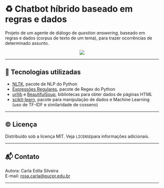 # ♻️ Chatbot híbrido baseado em regras e dados

Projeto de um agente de diálogo de <i>question answering</i>, baseado em regras e dados (corpus de texto de um tema), para trazer ocorrências de determinado assunto. 

<body>
<center>
<img src="https://i.postimg.cc/0Q7ZcBm7/header.png" align="middle">
</center>
</body>  

---  

## 🧰 Tecnologias utilizadas  
- [NLTK](https://www.nltk.org/), pacote de NLP do Python
- [Expressões Regulares](https://docs.python.org/3/library/re.html), pacote de Regex do Python
- [urllib](https://docs.python.org/pt-br/3/library/urllib.html) e [BeautifulSoup](https://www.crummy.com/software/BeautifulSoup/bs4/doc/), bibliotecas para obter dados de páginas HTML
- [scikit-learn](https://scikit-learn.org/stable/), pacote para manipulação de dados e Machine Learning (uso de TF-IDF e similaridade de cosseno)

---  

## ©️ Licença  
Distribuído sob a licença MIT. Veja `LICENSE`para informações adicionais.  

---  

## 📬 Contato  
Autora: Carla Edila Silveira  
E-mail:  rosa.carla@pucpr.edu.br

---
